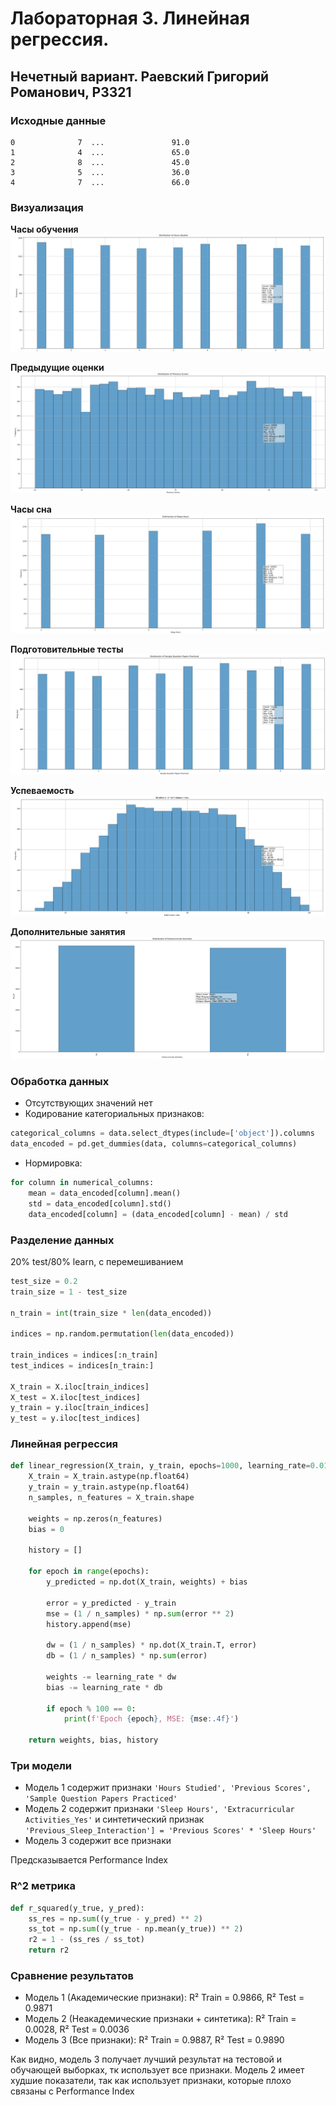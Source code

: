 # Лабораторная 3. Линейная регрессия.
## Нечетный вариант. Раевский Григорий Романович, P3321

### Исходные данные
```   Hours Studied  ...  Performance Index
0              7  ...               91.0
1              4  ...               65.0
2              8  ...               45.0
3              5  ...               36.0
4              7  ...               66.0
```
### Визуализация

**Часы обучения**
![img.png](imgs/img.png)

**Предыдущие оценки**
![img_1.png](imgs/img_1.png)

**Часы сна**
![img_2.png](imgs/img_2.png)

**Подготовительные тесты**
![img_3.png](imgs/img_3.png)

**Успеваемость**
![img_4.png](imgs/img_4.png)

**Дополнительные занятия**
![img_5.png](imgs/img_5.png)

### Обработка данных
- Отсутствующих значений нет
- Кодирование категориальных признаков:
```python
categorical_columns = data.select_dtypes(include=['object']).columns
data_encoded = pd.get_dummies(data, columns=categorical_columns)
```
- Нормировка:
```python
for column in numerical_columns:
    mean = data_encoded[column].mean()
    std = data_encoded[column].std()
    data_encoded[column] = (data_encoded[column] - mean) / std
```

### Разделение данных
20% test/80% learn, с перемешиванием
```python
test_size = 0.2
train_size = 1 - test_size

n_train = int(train_size * len(data_encoded))

indices = np.random.permutation(len(data_encoded))

train_indices = indices[:n_train]
test_indices = indices[n_train:]

X_train = X.iloc[train_indices]
X_test = X.iloc[test_indices]
y_train = y.iloc[train_indices]
y_test = y.iloc[test_indices]
```


### Линейная регрессия
```python
def linear_regression(X_train, y_train, epochs=1000, learning_rate=0.01):
    X_train = X_train.astype(np.float64)
    y_train = y_train.astype(np.float64)
    n_samples, n_features = X_train.shape

    weights = np.zeros(n_features)
    bias = 0

    history = []

    for epoch in range(epochs):
        y_predicted = np.dot(X_train, weights) + bias

        error = y_predicted - y_train
        mse = (1 / n_samples) * np.sum(error ** 2)
        history.append(mse)

        dw = (1 / n_samples) * np.dot(X_train.T, error)
        db = (1 / n_samples) * np.sum(error)

        weights -= learning_rate * dw
        bias -= learning_rate * db

        if epoch % 100 == 0:
            print(f'Epoch {epoch}, MSE: {mse:.4f}')

    return weights, bias, history
```

### Три модели
- Модель 1 cодержит признаки `'Hours Studied', 'Previous Scores', 'Sample Question Papers Practiced'`
- Модель 2 содержит признаки `'Sleep Hours', 'Extracurricular Activities_Yes'` и синтетический признак `'Previous_Sleep_Interaction'] = 'Previous Scores' * 'Sleep Hours'`
- Модель 3 содержит все признаки 

Предсказывается Performance Index

### R^2 метрика
```python
def r_squared(y_true, y_pred):
    ss_res = np.sum((y_true - y_pred) ** 2)
    ss_tot = np.sum((y_true - np.mean(y_true)) ** 2)
    r2 = 1 - (ss_res / ss_tot)
    return r2
```

### Сравнение результатов
- Модель 1 (Академические признаки): R² Train = 0.9866, R² Test = 0.9871
- Модель 2 (Неакадемические признаки + синтетика): R² Train = 0.0028, R² Test = 0.0036
- Модель 3 (Все признаки): R² Train = 0.9887, R² Test = 0.9890

Как видно, модель 3 получает лучший результат на тестовой и обучающей выборках, тк использует все признаки. Модель 2 имеет худшие показатели, так как использует признаки, которые плохо связаны с Performance Index

